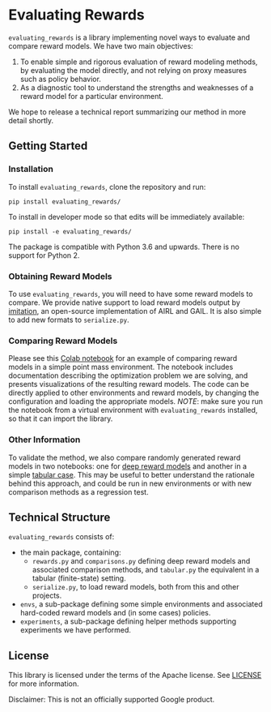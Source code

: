 # Evaluating Rewards

`evaluating_rewards` is a library implementing novel ways to evaluate and
compare reward models. We have two main objectives:

1.  To enable simple and rigorous evaluation of reward modeling methods, by
    evaluating the model directly, and not relying on proxy measures such as
    policy behavior.
2.  As a diagnostic tool to understand the strengths and weaknesses of a reward
    model for a particular environment.

We hope to release a technical report summarizing our method in more detail
shortly.

## Getting Started

### Installation

To install `evaluating_rewards`, clone the repository and run:

```
pip install evaluating_rewards/
```

To install in developer mode so that edits will be immediately available:

```
pip install -e evaluating_rewards/
```

The package is compatible with Python 3.6 and upwards. There is no support for
Python 2.

### Obtaining Reward Models

To use `evaluating_rewards`, you will need to have some reward models to
compare. We provide native support to load reward models output by
[imitation](https://github.com/humancompatibleai/imitation), an open-source
implementation of AIRL and GAIL. It is also simple to add new formats to
`serialize.py`.

### Comparing Reward Models

Please see this [Colab notebook](notebooks/comparison.ipynb) for an example of
comparing reward models in a simple point mass environment. The notebook
includes documentation describing the optimization problem we are solving, and
presents visualizations of the resulting reward models. The code can be directly
applied to other environments and reward models, by changing the configuration
and loading the appropriate models. *NOTE*: make sure you run the notebook from
a virtual environment with `evaluating_rewards` installed, so that it can import
the library.

### Other Information

To validate the method, we also compare randomly generated reward models in two
notebooks: one for [deep reward models](notebooks/random_deep.ipynb) and another
in a simple [tabular case](notebooks/random_tabular.ipynb). This may be useful
to better understand the rationale behind this approach, and could be run in new
environments or with new comparison methods as a regression test.

## Technical Structure

`evaluating_rewards` consists of:

-   the main package, containing:
    +   `rewards.py` and `comparisons.py` defining deep reward models and
        associated comparison methods, and `tabular.py` the equivalent in a
        tabular (finite-state) setting.
    +   `serialize.py`, to load reward models, both from this and other
        projects.
-   `envs`, a sub-package defining some simple environments and associated
    hard-coded reward models and (in some cases) policies.
-   `experiments`, a sub-package defining helper methods supporting experiments
    we have performed.

## License

This library is licensed under the terms of the Apache license. See
[LICENSE](LICENSE) for more information.

Disclaimer: This is not an officially supported Google product.
